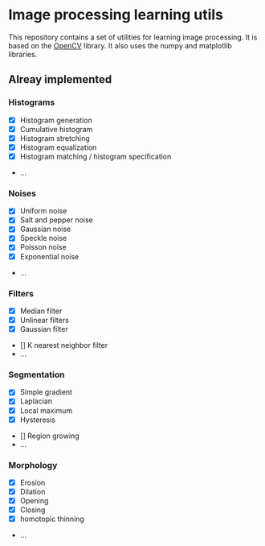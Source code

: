 # Image processing learning utils

This repository contains a set of utilities for learning image processing.
It is based on the [OpenCV](http://opencv.org/) library.
It also uses the numpy and matplotlib libraries.

## Alreay implemented

### Histograms
- [x] Histogram generation
- [x] Cumulative histogram
- [x] Histogram stretching
- [x] Histogram equalization
- [x] Histogram matching / histogram specification
- ...
### Noises
- [x] Uniform noise
- [x] Salt and pepper noise
- [x] Gaussian noise
- [x] Speckle noise
- [x] Poisson noise
- [x] Exponential noise
- ...

### Filters
- [x] Median filter
- [x] Unlinear filters
- [x] Gaussian filter
- [] K nearest neighbor filter
- ...

### Segmentation
- [x] Simple gradient
- [x] Laplacian
- [X] Local maximum
- [X] Hysteresis
- [] Region growing
- ...

### Morphology
- [x] Erosion
- [x] Dilation
- [x] Opening
- [x] Closing
- [x] homotopic thinning
- ...



